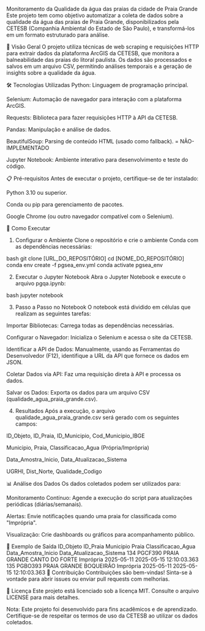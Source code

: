 Monitoramento da Qualidade da água das praias da cidade de Praia Grande
Este projeto tem como objetivo automatizar a coleta de dados sobre a qualidade da água das praias de Praia Grande, disponibilizados pela CETESB (Companhia Ambiental do Estado de São Paulo), e transformá-los em um formato estruturado para análise.

📌 Visão Geral
O projeto utiliza técnicas de web scraping e requisições HTTP para extrair dados da plataforma ArcGIS da CETESB, que monitora a balneabilidade das praias do litoral paulista. Os dados são processados e salvos em um arquivo CSV, permitindo análises temporais e a geração de insights sobre a qualidade da água.

🛠️ Tecnologias Utilizadas
Python: Linguagem de programação principal.

Selenium: Automação de navegador para interação com a plataforma ArcGIS.

Requests: Biblioteca para fazer requisições HTTP à API da CETESB.

Pandas: Manipulação e análise de dados.

BeautifulSoup: Parsing de conteúdo HTML (usado como fallback). = NÃO-IMPLEMENTADO

Jupyter Notebook: Ambiente interativo para desenvolvimento e teste do código.

📋 Pré-requisitos
Antes de executar o projeto, certifique-se de ter instalado:

Python 3.10 ou superior.

Conda ou pip para gerenciamento de pacotes.

Google Chrome (ou outro navegador compatível com o Selenium).

🚀 Como Executar
1. Configurar o Ambiente
Clone o repositório e crie o ambiente Conda com as dependências necessárias:

bash
git clone [URL_DO_REPOSITÓRIO]
cd [NOME_DO_REPOSITÓRIO]
conda env create -f pgsea_env.yml
conda activate pgsea_env

2. Executar o Jupyter Notebook
Abra o Jupyter Notebook e execute o arquivo pgqa.ipynb:

bash
jupyter notebook

3. Passo a Passo no Notebook
O notebook está dividido em células que realizam as seguintes tarefas:

Importar Bibliotecas: Carrega todas as dependências necessárias.

Configurar o Navegador: Inicializa o Selenium e acessa o site da CETESB.

Identificar a API de Dados: Manualmente, usando as Ferramentas do Desenvolvedor (F12), identifique a URL da API que fornece os dados em JSON.

Coletar Dados via API: Faz uma requisição direta à API e processa os dados.

Salvar os Dados: Exporta os dados para um arquivo CSV (qualidade_agua_praia_grande.csv).

4. Resultados
Após a execução, o arquivo qualidade_agua_praia_grande.csv será gerado com os seguintes campos:

ID_Objeto, ID_Praia, ID_Municipio, Cod_Municipio_IBGE

Municipio, Praia, Classificacao_Agua (Própria/Imprópria)

Data_Amostra_Inicio, Data_Atualizacao_Sistema

UGRHI, Dist_Norte, Qualidade_Codigo

📊 Análise dos Dados
Os dados coletados podem ser utilizados para:

Monitoramento Contínuo: Agende a execução do script para atualizações periódicas (diárias/semanais).

Alertas: Envie notificações quando uma praia for classificada como "Imprópria".

Visualização: Crie dashboards ou gráficos para acompanhamento público.

📄 Exemplo de Saída
ID_Objeto	ID_Praia	Municipio	Praia	Classificacao_Agua	Data_Amostra_Inicio	Data_Atualizacao_Sistema
134	PGCF390	PRAIA GRANDE	CANTO DO FORTE	Imprópria	2025-05-11	2025-05-15 12:10:03.363
135	PGBO393	PRAIA GRANDE	BOQUEIRÃO	Imprópria	2025-05-11	2025-05-15 12:10:03.363
🤝 Contribuição
Contribuições são bem-vindas! Sinta-se à vontade para abrir issues ou enviar pull requests com melhorias.

📜 Licença
Este projeto está licenciado sob a licença MIT. Consulte o arquivo LICENSE para mais detalhes.

Nota: Este projeto foi desenvolvido para fins acadêmicos e de aprendizado. Certifique-se de respeitar os termos de uso da CETESB ao utilizar os dados coletados.
